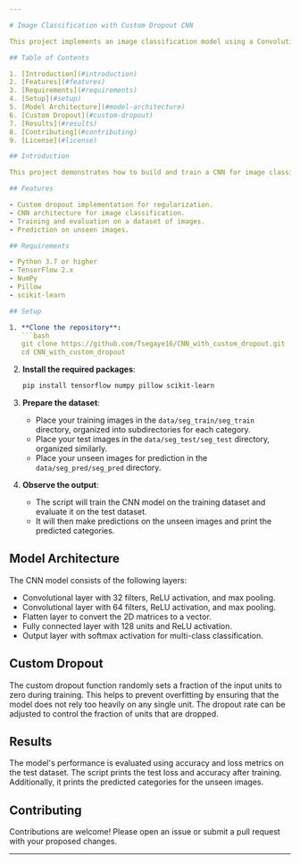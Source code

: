 ```yaml
---

# Image Classification with Custom Dropout CNN

This project implements an image classification model using a Convolutional Neural Network (CNN) with a custom dropout regularization technique. The model is trained on a dataset of images categorized into different classes.

## Table of Contents

1. [Introduction](#introduction)
2. [Features](#features)
3. [Requirements](#requirements)
4. [Setup](#setup)
5. [Model Architecture](#model-architecture)
6. [Custom Dropout](#custom-dropout)
7. [Results](#results)
8. [Contributing](#contributing)
9. [License](#license)

## Introduction

This project demonstrates how to build and train a CNN for image classification using TensorFlow and Keras. It includes a custom implementation of the dropout technique to prevent overfitting. The model is trained on a dataset of images and evaluated on a separate test set.

## Features

- Custom dropout implementation for regularization.
- CNN architecture for image classification.
- Training and evaluation on a dataset of images.
- Prediction on unseen images.

## Requirements

- Python 3.7 or higher
- TensorFlow 2.x
- NumPy
- Pillow
- scikit-learn

## Setup

1. **Clone the repository**:
   ```bash
   git clone https://github.com/Tsegaye16/CNN_with_custom_dropout.git
   cd CNN_with_custom_dropout
   ```

2. **Install the required packages**:
   ```bash
   pip install tensorflow numpy pillow scikit-learn
   ```

3. **Prepare the dataset**:
   - Place your training images in the `data/seg_train/seg_train` directory, organized into subdirectories for each category.
   - Place your test images in the `data/seg_test/seg_test` directory, organized similarly.
   - Place your unseen images for prediction in the `data/seg_pred/seg_pred` directory.



2. **Observe the output**:
   - The script will train the CNN model on the training dataset and evaluate it on the test dataset.
   - It will then make predictions on the unseen images and print the predicted categories.

## Model Architecture

The CNN model consists of the following layers:

- Convolutional layer with 32 filters, ReLU activation, and max pooling.
- Convolutional layer with 64 filters, ReLU activation, and max pooling.
- Flatten layer to convert the 2D matrices to a vector.
- Fully connected layer with 128 units and ReLU activation.
- Output layer with softmax activation for multi-class classification.

## Custom Dropout

The custom dropout function randomly sets a fraction of the input units to zero during training. This helps to prevent overfitting by ensuring that the model does not rely too heavily on any single unit. The dropout rate can be adjusted to control the fraction of units that are dropped.

## Results

The model's performance is evaluated using accuracy and loss metrics on the test dataset. The script prints the test loss and accuracy after training. Additionally, it prints the predicted categories for the unseen images.

## Contributing

Contributions are welcome! Please open an issue or submit a pull request with your proposed changes.



---
```


